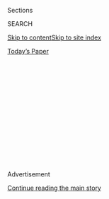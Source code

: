 <div id="app">

<div>

<div>

<div>

<div class="NYTAppHideMasthead css-1q2w90k e1suatyy0">

<div class="section css-ui9rw0 e1suatyy2">

<div class="css-eph4ug er09x8g0">

<div class="css-6n7j50">

</div>

<span class="css-1dv1kvn">Sections</span>

<div class="css-10488qs">

<span class="css-1dv1kvn">SEARCH</span>

</div>

[Skip to content](#site-content)[Skip to site index](#site-index)

</div>

<div class="css-10698na e1huz5gh0">

</div>

</div>

<div id="masthead-bar-one" class="section hasLinks css-15hmgas e1csuq9d3">

<div class="css-uqyvli e1csuq9d0">

</div>

<div class="css-1uqjmks e1csuq9d1">

</div>

<div class="css-9e9ivx">

[](https://myaccount.nytimes.com/auth/login?response_type=cookie&client_id=vi)

</div>

<div class="css-1bvtpon e1csuq9d2">

[Today’s Paper](https://www.nytimes.com/section/todayspaper)

</div>

</div>

</div>

</div>

<div data-aria-hidden="false">

<div id="site-content" role="main">

<div>

<div class="css-1aor85t" style="opacity:0.000000001;z-index:-1;visibility:hidden">

<div class="css-1hqnpie">

<div class="css-epjblv">

<span class="css-17xtcya">[Opinion](/section/opinion)</span><span class="css-x15j1o">|</span><span class="css-fwqvlz">Last
Testament of Maurice the Rooster</span>

</div>

<div class="css-k008qs">

<div class="css-1iwv8en">

<span class="css-18z7m18"></span>

<div>

</div>

</div>

<span class="css-1n6z4y">https://nyti.ms/2NzGd9W</span>

<div class="css-1705lsu">

<div class="css-4xjgmj">

<div class="css-4skfbu" role="toolbar" data-aria-label="Social Media Share buttons, Save button, and Comments Panel with current comment count" data-testid="share-tools">

  - 
  - 
  - 
  - 
    
    <div class="css-6n7j50">
    
    </div>

  - 
  - 

</div>

</div>

</div>

</div>

</div>

</div>

<div id="NYT_TOP_BANNER_REGION" class="css-13pd83m">

</div>

<div id="top-wrapper" class="css-1sy8kpn">

<div id="top-slug" class="css-l9onyx">

Advertisement

</div>

[Continue reading the main story](#after-top)

<div class="ad top-wrapper" style="text-align:center;height:100%;display:block;min-height:250px">

<div id="top" class="place-ad" data-position="top" data-size-key="top">

</div>

</div>

<div id="after-top">

</div>

</div>

<div>

<div class="css-v5btjw etb61u70">

<div class="css-v05ibm etb61u71">

[Opinion](/section/opinion)

</div>

</div>

<div id="sponsor-wrapper" class="css-1hyfx7x">

<div id="sponsor-slug" class="css-19vbshk">

Supported by

</div>

[Continue reading the main story](#after-sponsor)

<div id="sponsor" class="ad sponsor-wrapper" style="text-align:center;height:100%;display:block">

</div>

<div id="after-sponsor">

</div>

</div>

<div class="css-186x18t">

</div>

<div class="css-1vkm6nb ehdk2mb0">

# Last Testament of Maurice the Rooster

</div>

Cultivate your garden. That never disappoints.

<div class="css-18e8msd">

<div class="css-vp77d3 epjyd6m0">

<div class="css-1p10dcb ey68jwv0" data-aria-hidden="true">

[![Roger
Cohen](https://static01.nyt.com/images/2014/11/01/opinion/cohen-circular/cohen-circular-thumbLarge-v6.png
"Roger Cohen")](https://www.nytimes.com/by/roger-cohen)

</div>

<div class="css-1baulvz">

By [<span class="css-1baulvz last-byline" itemprop="name">Roger
Cohen</span>](https://www.nytimes.com/by/roger-cohen)

<div class="css-8atqhb">

Opinion Columnist

</div>

</div>

</div>

  - June 26, 2020

  - 
    
    <div class="css-4xjgmj">
    
    <div class="css-d8bdto" role="toolbar" data-aria-label="Social Media Share buttons, Save button, and Comments Panel with current comment count" data-testid="share-tools">
    
      - 
      - 
      - 
      - 
        
        <div class="css-6n7j50">
        
        </div>
    
      - 
      - 
    
    </div>
    
    </div>

</div>

<div class="css-79elbk" data-testid="photoviewer-wrapper">

<div class="css-z3e15g" data-testid="photoviewer-wrapper-hidden">

</div>

<div class="css-1a48zt4 ehw59r15" data-testid="photoviewer-children">

![<span class="css-16f3y1r e13ogyst0" data-aria-hidden="true">Maurice
the Rooster in his garden in
2019.</span><span class="css-cnj6d5 e1z0qqy90" itemprop="copyrightHolder"><span class="css-1ly73wi e1tej78p0">Credit...</span><span><span>Kasia
Strek for The New York
Times</span></span></span>](https://static01.nyt.com/images/2020/06/26/opinion/00cohen1/merlin_156502959_553d0150-41dc-43c6-963a-5e82a1edb23f-articleLarge.jpg?quality=75&auto=webp&disable=upscale)

</div>

</div>

</div>

<div class="section meteredContent css-1r7ky0e" name="articleBody" itemprop="articleBody">

<div class="css-1fanzo5 StoryBodyCompanionColumn">

<div class="css-53u6y8">

Meanwhile, in other news, Maurice, [the most famous rooster in
France](https://www.nytimes.com/2019/06/23/world/europe/france-rural-urban-rooster.html),
is dead.

I know, there’s been a lot to think about. Keeping six feet apart,
losing jobs, living in rectangular Zoom boxes, learning new unhappy
forms of greeting, dealing with bored children, making payroll, getting
used to the deprivations of a virtual life. It’s not been easy to
separate the wheat from the chaff, as Maurice might have put it.

The crowing coq from Oléron, a small island off France’s western coast,
became a national hero last year when he and his owner were sued by
second-home neighbors who wanted Maurice removed for making too much
noise and waking them up on their vacation.

A great French fight pitting rural tradition and terroir (that ineffable
mix of soil, sun and moisture that define a place and a person’s
immemorial connection to it) against tourism and modernity was engaged.

This was a case of deep France versus globalization, heritage versus
holidays, the rooted chicken owner versus the rootless urban dweller, a
parable of our times. A cockerel in a culture war is a formidable thing.

</div>

</div>

<div class="css-1fanzo5 StoryBodyCompanionColumn">

<div class="css-53u6y8">

About [140,000 people signed a
petition](https://www.thelocal.fr/20190905/maurice-the-cockerel-to-learn-his-fate-in-row-over-noise-in-rural-france)
supporting a rooster’s right to make a noise. (The crowing Gallic coq is
of course an eternal symbol of France.) Last September, [a judge ruled
in Maurice’s
favor](https://www.nytimes.com/2019/09/05/world/europe/france-maurice-rooster.html)
and his lawyer, Julien Papineau, pronounced a great truth: “This rooster
was not being unbearable. He was just being himself.”

</div>

</div>

<div class="css-79elbk" data-testid="photoviewer-wrapper">

<div class="css-z3e15g" data-testid="photoviewer-wrapper-hidden">

</div>

<div class="css-1a48zt4 ehw59r15" data-testid="photoviewer-children">

![<span class="css-16f3y1r e13ogyst0" data-aria-hidden="true">Corinne
Fesseau with Maurice at home on the island of Oléron, in southwestern
France, last
year.</span><span class="css-cnj6d5 e1z0qqy90" itemprop="copyrightHolder"><span class="css-1ly73wi e1tej78p0">Credit...</span><span>Kasia
Strek for The New York
Times</span></span>](https://static01.nyt.com/images/2020/06/27/opinion/27cohen-tall/merlin_156502533_14714212-4edc-4bf5-bd5b-c8d4f8e5c7e0-articleLarge.jpg?quality=75&auto=webp&disable=upscale)

</div>

</div>

<div class="css-1fanzo5 StoryBodyCompanionColumn">

<div class="css-53u6y8">

Now Maurice is no more. Perhaps the stress got to him. Corinne Fesseau,
his owner, announced last week that he had died in May of coryza — a
respiratory infection common to chickens — and she had buried him in her
garden. She waited to divulge the news because France was in crisis and
“Covid-19 was more important than my cockerel.”

Maurice, whom my colleague Adam Nossiter memorably described as “a
cantankerous fowl with a magnificent puffed-out coat,” was 6 years old.
Fesseau offered this epitaph: “Maurice was an emblem, a symbol of rural
life and a hero.”

She did not allude to Maurice’s last will and testament, but a neighbor
in St.-Pierre-d’Oléron, where the rooster lived and died, sent it along
to me:

> I am not a hero. That’s an overused word. I spoke my own truth. I did
> what came naturally to me. Many things change but the essential things
> do not.
> 
> The sun sets. The sun rises. Shaking my wattles, raising my head, I
> had to greet the morning. I could never resist, and why should I have?
> I had to crow. This was my particular joy, my particular thing. Each
> of us has one. Honor it.
> 
> I am sorry to have caused a fuss. I never wanted to annoy anyone.
> Those neighbors from Limoges, with their busy city lives, I know they
> wanted their peace. They had been saving for their summer vacation.
> Perhaps what they missed is that a sound, like my crowing or a ship’s
> foghorn or a train whistle, may form part of the peace of a place.
> 
> A little more patience, a little less agitation, never did any harm. I
> never went anywhere, and I was happy. There’s more to a coop than
> meets the eye. There’s more to any place if you look long enough.
> 
> I was content to have three hens as companions. They kept me busy.
> Contentment, for me, was being attuned to the rhythms and cycles of
> life. The chicken and the egg.
> 
> This is a strange season to be ending my days on this small planet.
> Human beings, so restless, seem fearful. I hear there is a virus. I am
> not sure exactly what the virus is. I think the virus is many things.
> It always lurks, and it will pass, and some other scourge will appear.
> Keep your eye on the sunrise.
> 
> My countrymen are angry. What else is new? It’s always too much or too
> little in France but, my God, what a country of boundless pleasures\!
> Bastille Day is coming along. Off with their heads, out with the old,
> in with the new\! We French are revolution specialists. The world
> needs a good revolution now and then.
> 
> Even if everything changes so that everything can stay the same.
> Cultivate your garden. That never disappoints.
> 
> I will miss Corinne. I will miss strutting about. I will miss puffing
> out my plumage and making heads turn (yes, I admit it, I noticed
> that). I will miss emptying my lungs in the dawn, such a perfect
> feeling. I will miss the little familiar sounds that offer comfort.
> 
> I bequeath the 1,000 euros the judge awarded me to the establishment
> of an online (yes\!) audio museum of rural sounds. Lest this hectic
> world forget.
> 
> May peace spread across the earth, but please do not confuse peace
> with silence.
> 
> Maurice the Rooster

We live in earnest, sensitive and literal times, so I had better specify
that I made that up. There’s a lot to be said for make-believe.
Especially when you are living in a socially distanced box.

*The Times is committed to publishing* [*a diversity of
letters*](https://www.nytimes.com/2019/01/31/opinion/letters/letters-to-editor-new-york-times-women.html)
*to the editor. We’d like to hear what you think about this or any of
our articles. Here are some*
[*tips*](https://help.nytimes.com/hc/en-us/articles/115014925288-How-to-submit-a-letter-to-the-editor)*.
And here’s our email:*
[*letters@nytimes.com*](mailto:letters@nytimes.com)*.*

*Follow The New York Times Opinion section on*
[*Facebook*](https://www.facebook.com/nytopinion)*,* [*Twitter
(@NYTopinion)*](http://twitter.com/NYTOpinion) *and*
[*Instagram*](https://www.instagram.com/nytopinion/)*.*

</div>

</div>

</div>

<div>

</div>

<div>

</div>

<div>

</div>

<div>

<div id="bottom-wrapper" class="css-1ede5it">

<div id="bottom-slug" class="css-l9onyx">

Advertisement

</div>

[Continue reading the main story](#after-bottom)

<div id="bottom" class="ad bottom-wrapper" style="text-align:center;height:100%;display:block;min-height:90px">

</div>

<div id="after-bottom">

</div>

</div>

</div>

</div>

</div>

## Site Index

<div>

</div>

## Site Information Navigation

  - [© <span>2020</span> <span>The New York Times
    Company</span>](https://help.nytimes.com/hc/en-us/articles/115014792127-Copyright-notice)

<!-- end list -->

  - [NYTCo](https://www.nytco.com/)
  - [Contact
    Us](https://help.nytimes.com/hc/en-us/articles/115015385887-Contact-Us)
  - [Work with us](https://www.nytco.com/careers/)
  - [Advertise](https://nytmediakit.com/)
  - [T Brand Studio](http://www.tbrandstudio.com/)
  - [Your Ad
    Choices](https://www.nytimes.com/privacy/cookie-policy#how-do-i-manage-trackers)
  - [Privacy](https://www.nytimes.com/privacy)
  - [Terms of
    Service](https://help.nytimes.com/hc/en-us/articles/115014893428-Terms-of-service)
  - [Terms of
    Sale](https://help.nytimes.com/hc/en-us/articles/115014893968-Terms-of-sale)
  - [Site Map](https://spiderbites.nytimes.com)
  - [Help](https://help.nytimes.com/hc/en-us)
  - [Subscriptions](https://www.nytimes.com/subscription?campaignId=37WXW)

</div>

</div>

</div>

</div>
